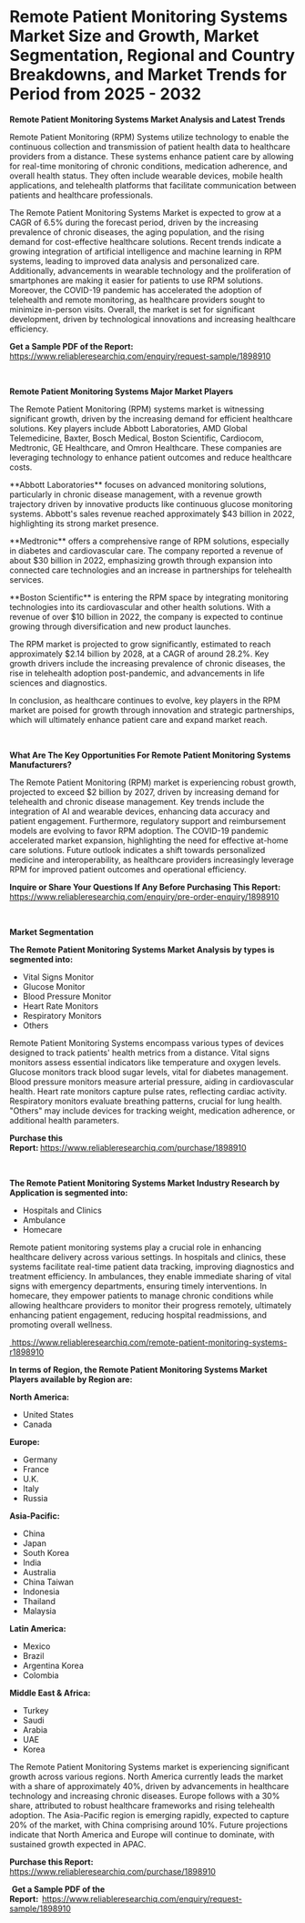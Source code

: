 <p><h1>Remote Patient Monitoring Systems Market Size and Growth, Market Segmentation, Regional and Country Breakdowns, and Market Trends for Period from 2025 -  2032</h1></p><p><strong>Remote Patient Monitoring Systems Market Analysis and Latest Trends</strong></p>
<p><p>Remote Patient Monitoring (RPM) Systems utilize technology to enable the continuous collection and transmission of patient health data to healthcare providers from a distance. These systems enhance patient care by allowing for real-time monitoring of chronic conditions, medication adherence, and overall health status. They often include wearable devices, mobile health applications, and telehealth platforms that facilitate communication between patients and healthcare professionals.</p><p>The Remote Patient Monitoring Systems Market is expected to grow at a CAGR of 6.5% during the forecast period, driven by the increasing prevalence of chronic diseases, the aging population, and the rising demand for cost-effective healthcare solutions. Recent trends indicate a growing integration of artificial intelligence and machine learning in RPM systems, leading to improved data analysis and personalized care. Additionally, advancements in wearable technology and the proliferation of smartphones are making it easier for patients to use RPM solutions. Moreover, the COVID-19 pandemic has accelerated the adoption of telehealth and remote monitoring, as healthcare providers sought to minimize in-person visits. Overall, the market is set for significant development, driven by technological innovations and increasing healthcare efficiency.</p></p>
<p><strong>Get a Sample PDF of the Report:&nbsp;</strong> <a href="https://www.reliableresearchiq.com/enquiry/request-sample/1898910?utm_campaign=1906&utm_medium=2&utm_source=Github&utm_content=ia&utm_term=19042025&utm_id=remote-patient-monitoring-systems">https://www.reliableresearchiq.com/enquiry/request-sample/1898910</a></p>
<p>&nbsp;</p>
<p><strong>Remote Patient Monitoring Systems Major Market Players</strong></p>
<p><p>The Remote Patient Monitoring (RPM) systems market is witnessing significant growth, driven by the increasing demand for efficient healthcare solutions. Key players include Abbott Laboratories, AMD Global Telemedicine, Baxter, Bosch Medical, Boston Scientific, Cardiocom, Medtronic, GE Healthcare, and Omron Healthcare. These companies are leveraging technology to enhance patient outcomes and reduce healthcare costs.</p><p>**Abbott Laboratories** focuses on advanced monitoring solutions, particularly in chronic disease management, with a revenue growth trajectory driven by innovative products like continuous glucose monitoring systems. Abbott's sales revenue reached approximately $43 billion in 2022, highlighting its strong market presence.</p><p>**Medtronic** offers a comprehensive range of RPM solutions, especially in diabetes and cardiovascular care. The company reported a revenue of about $30 billion in 2022, emphasizing growth through expansion into connected care technologies and an increase in partnerships for telehealth services.</p><p>**Boston Scientific** is entering the RPM space by integrating monitoring technologies into its cardiovascular and other health solutions. With a revenue of over $10 billion in 2022, the company is expected to continue growing through diversification and new product launches.</p><p>The RPM market is projected to grow significantly, estimated to reach approximately $2.14 billion by 2028, at a CAGR of around 28.2%. Key growth drivers include the increasing prevalence of chronic diseases, the rise in telehealth adoption post-pandemic, and advancements in life sciences and diagnostics.</p><p>In conclusion, as healthcare continues to evolve, key players in the RPM market are poised for growth through innovation and strategic partnerships, which will ultimately enhance patient care and expand market reach.</p></p>
<p>&nbsp;</p>
<p><strong>What Are The Key Opportunities For Remote Patient Monitoring Systems Manufacturers?</strong></p>
<p><p>The Remote Patient Monitoring (RPM) market is experiencing robust growth, projected to exceed $2 billion by 2027, driven by increasing demand for telehealth and chronic disease management. Key trends include the integration of AI and wearable devices, enhancing data accuracy and patient engagement. Furthermore, regulatory support and reimbursement models are evolving to favor RPM adoption. The COVID-19 pandemic accelerated market expansion, highlighting the need for effective at-home care solutions. Future outlook indicates a shift towards personalized medicine and interoperability, as healthcare providers increasingly leverage RPM for improved patient outcomes and operational efficiency.</p></p>
<p><strong>Inquire or Share Your Questions If Any Before Purchasing This Report:</strong> <a href="https://www.reliableresearchiq.com/enquiry/pre-order-enquiry/1898910?utm_campaign=1906&utm_medium=2&utm_source=Github&utm_content=ia&utm_term=19042025&utm_id=remote-patient-monitoring-systems">https://www.reliableresearchiq.com/enquiry/pre-order-enquiry/1898910</a></p>
<p>&nbsp;</p>
<p><strong>Market Segmentation</strong></p>
<p><strong>The Remote Patient Monitoring Systems Market Analysis by types is segmented into:</strong></p>
<p><ul><li>Vital Signs Monitor</li><li>Glucose Monitor</li><li>Blood Pressure Monitor</li><li>Heart Rate Monitors</li><li>Respiratory Monitors</li><li>Others</li></ul></p>
<p><p>Remote Patient Monitoring Systems encompass various types of devices designed to track patients' health metrics from a distance. Vital signs monitors assess essential indicators like temperature and oxygen levels. Glucose monitors track blood sugar levels, vital for diabetes management. Blood pressure monitors measure arterial pressure, aiding in cardiovascular health. Heart rate monitors capture pulse rates, reflecting cardiac activity. Respiratory monitors evaluate breathing patterns, crucial for lung health. "Others" may include devices for tracking weight, medication adherence, or additional health parameters.</p></p>
<p><strong>Purchase this Report:&nbsp;</strong><a href="https://www.reliableresearchiq.com/purchase/1898910?utm_campaign=1906&utm_medium=2&utm_source=Github&utm_content=ia&utm_term=19042025&utm_id=remote-patient-monitoring-systems">https://www.reliableresearchiq.com/purchase/1898910</a></p>
<p>&nbsp;</p>
<p><strong>The Remote Patient Monitoring Systems Market Industry Research by Application is segmented into:</strong></p>
<p><ul><li>Hospitals and Clinics</li><li>Ambulance</li><li>Homecare</li></ul></p>
<p><p>Remote patient monitoring systems play a crucial role in enhancing healthcare delivery across various settings. In hospitals and clinics, these systems facilitate real-time patient data tracking, improving diagnostics and treatment efficiency. In ambulances, they enable immediate sharing of vital signs with emergency departments, ensuring timely interventions. In homecare, they empower patients to manage chronic conditions while allowing healthcare providers to monitor their progress remotely, ultimately enhancing patient engagement, reducing hospital readmissions, and promoting overall wellness.</p></p>
<p><a href="https://www.reliableresearchiq.com/remote-patient-monitoring-systems-r1898910?utm_campaign=1906&utm_medium=2&utm_source=Github&utm_content=ia&utm_term=19042025&utm_id=remote-patient-monitoring-systems">&nbsp;https://www.reliableresearchiq.com/remote-patient-monitoring-systems-r1898910</a></p>
<p><strong>In terms of Region, the Remote Patient Monitoring Systems Market Players available by Region are:</strong></p>
<p>
    <p> <strong> North America: </strong>
        <ul>
            <li>United States</li>
            <li>Canada</li>
        </ul>
        </p> 
    <p> <strong> Europe: </strong>
        <ul>
            <li>Germany</li>
            <li>France</li>
            <li>U.K.</li>
            <li>Italy</li>
            <li>Russia</li>
        </ul>
        </p> 
    <p> <strong> Asia-Pacific: </strong>
        <ul>
            <li>China</li>
            <li>Japan</li>
            <li>South Korea</li>
            <li>India</li>
            <li>Australia</li>
            <li>China Taiwan</li>
            <li>Indonesia</li>
            <li>Thailand</li>
            <li>Malaysia</li>
        </ul>
        </p> 
    <p> <strong> Latin America: </strong>
        <ul>
            <li>Mexico</li>
            <li>Brazil</li>
            <li>Argentina Korea</li>
            <li>Colombia</li>
        </ul>
        </p> 
    <p> <strong> Middle East & Africa: </strong>
        <ul>
            <li>Turkey</li>
            <li>Saudi</li>
            <li>Arabia</li>
            <li>UAE</li>
            <li>Korea</li>
        </ul>
    </p>
    </p>
<p><p>The Remote Patient Monitoring Systems market is experiencing significant growth across various regions. North America currently leads the market with a share of approximately 40%, driven by advancements in healthcare technology and increasing chronic diseases. Europe follows with a 30% share, attributed to robust healthcare frameworks and rising telehealth adoption. The Asia-Pacific region is emerging rapidly, expected to capture 20% of the market, with China comprising around 10%. Future projections indicate that North America and Europe will continue to dominate, with sustained growth expected in APAC.</p></p>
<p><strong>Purchase this Report: </strong><a href="https://www.reliableresearchiq.com/purchase/1898910?utm_campaign=1906&utm_medium=2&utm_source=Github&utm_content=ia&utm_term=19042025&utm_id=remote-patient-monitoring-systems">https://www.reliableresearchiq.com/purchase/1898910</a></p>
<p>&nbsp;<strong>Get a Sample PDF of the Report:&nbsp;&nbsp;</strong><a href="https://www.reliableresearchiq.com/enquiry/request-sample/1898910?utm_campaign=1906&utm_medium=2&utm_source=Github&utm_content=ia&utm_term=19042025&utm_id=remote-patient-monitoring-systems">https://www.reliableresearchiq.com/enquiry/request-sample/1898910</a></p>
<p><strong></strong></p>
<p><p></p><p></p><p></p></p>